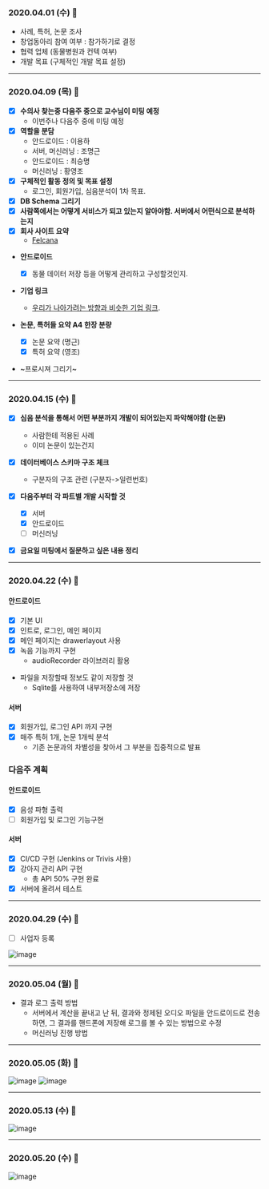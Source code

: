 ### 2020.04.01 (수) 🐶

* 사례, 특허, 논문 조사
* 창업동아리 참여 여부 : 참가하기로 결정
* 협력 업체 (동물병원과 컨텍 여부)
* 개발 목표 (구체적인 개발 목표 설정)

---

### 2020.04.09 (목) 🐶

* [x] __수의사 찾는중 다음주 중으로 교수님이 미팅 예정__
   * 이번주나 다음주 중에 미팅 예정
* [x] __역할을 분담__
   * 안드로이드 : 이용하
   * 서버, 머신러닝 : 조명근
   * 안드로이드 : 최승명
   * 머신러닝 : 황영조
* [x] __구체적인 활동 정의 및 목표 설정__
   * 로그인, 회원가입, 심음분석이 1차 목표. 
* [x] __DB Schema 그리기__
* [x] __사람쪽에서는 어떻게 서비스가 되고 있는지 알아야함. 서버에서 어떤식으로 분석하는지__
* [x] __회사 사이트 요약__
  * [Felcana](https://felcana.com/)

* __안드로이드__
  - [x] 동물 데이터 저장 등을 어떻게 관리하고 구성할것인지.
* __기업 링크__
  * [우리가 나아가려는 방향과 비슷한 기업 링크](https://mypetlife.co.kr/26776/).

* __논문, 특허들 요약 A4 한장 분량__
   * [x] 논문 요약 (명근)
   * [x] 특허 요약 (영조)

* ~프로시져 그리기~

---

### 2020.04.15 (수) 🐶

* [x] __심음 분석을 통해서 어떤 부분까지 개발이 되어있는지 파악해야함 (논문)__
   - 사람한테 적용된 사례
   - 이미 논문이 있는건지

* [x] __데이터베이스 스키마 구조 체크__
   - 구분자의 구조 관련 (구분자->일련번호) 

* [x] __다음주부터 각 파트별 개발 시작할 것__
  * [x] 서버
  * [x] 안드로이드
  * [ ] 머신러닝

* [x] __금요일 미팅에서 질문하고 싶은 내용 정리__

---

### 2020.04.22 (수) 🐶

#### 안드로이드
- [x] 기본 UI
- [x] 인트로, 로그인, 메인 페이지
- [x] 메인 페이지는 drawerlayout 사용
- [x] 녹음 기능까지 구현
  - audioRecorder 라이브러리 활용   
- 파일을 저장할때 정보도 같이 저장할 것
  - Sqlite를 사용하여 내부저장소에 저장
 
#### 서버
- [x] 회원가입, 로그인 API 까지 구현
- [x] 매주 특허 1개, 논문 1개씩 분석
  - 기존 논문과의 차별성을 찾아서 그 부분을 집중적으로 발표
    
### 다음주 계획

#### 안드로이드
- [x] 음성 파형 출력
- [ ] 회원가입 및 로그인 기능구현

#### 서버
- [x] CI/CD 구현 (Jenkins or Trivis 사용)
- [x] 강아지 관리 API 구현
  * 총 API 50% 구현 완료
- [x] 서버에 올려서 테스트

--- 

### 2020.04.29 (수) 🐶
- [ ] 사업자 등록

 ![image](https://user-images.githubusercontent.com/50908416/80555466-4c717a00-8a0b-11ea-86ea-9541de81f0f1.png)
 
---
 
### 2020.05.04 (월) 🐶
- 결과 로그 출력 방법
  - 서버에서 계산을 끝내고 난 뒤, 결과와 정제된 오디오 파일을 안드로이드로 전송하면, 그 결과를 핸드폰에 저장해 로그를 볼 수 있는 방법으로 수정
  - 머신러닝 진행 방법 
 
---

### 2020.05.05 (화) 🐶
![image](https://user-images.githubusercontent.com/50908416/81131297-a4692d00-8f85-11ea-9aef-9957027a91b2.png)
![image](https://user-images.githubusercontent.com/50908416/81131464-2f4a2780-8f86-11ea-88b9-e2c313f48180.png)

---

### 2020.05.13 (수) 🐶
![image](https://user-images.githubusercontent.com/50908416/81762391-76e12e00-9507-11ea-80cd-a7dc254deb83.png)

--- 

### 2020.05.20 (수) 🐶
![image](https://user-images.githubusercontent.com/50908416/82395732-1b72eb00-9a87-11ea-85a0-96a4a86d921e.png)

